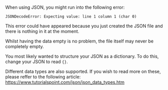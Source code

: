 When using JSON, you might run into the following error:
```
JSONDecodeError: Expecting value: line 1 column 1 (char 0)
```
This error could have appeared because you just created the JSON file and there is nothing in it at the moment.

Whilst having the data empty is no problem, the file itself may never be completely empty.

You most likely wanted to structure your JSON as a dictionary. To do this, change your JSON to read `{}`.

Different data types are also supported. If you wish to read more on these, please reffer to the following article: https://www.tutorialspoint.com/json/json_data_types.htm
